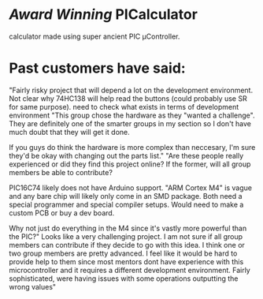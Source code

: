 # *Award Winning* PICalculator
calculator made using super ancient PIC μController.


# Past customers have said:
"Fairly risky project that will depend a lot on the development environment. Not clear why 74HC138 will help read the buttons (could probably use SR for same purpose).         need to check what exists in terms of development environment    "This group chose the hardware as they "wanted a challenge". They are definitely one of the smarter groups in my section so I don't have much doubt that they will get it done. 

If you guys do think the hardware is more complex than neccesary, I'm sure they'd be okay with changing out the parts list."    "Are these people really experienced or did they find this project online? If the former, will all group members be able to contribute?

PIC16C74 likely does not have Arduino support. "ARM Cortex M4" is vague and any bare chip will likely only come in an SMD package. Both need a special programmer and special compiler setups. Would need to make a custom PCB or buy a dev board.

Why not just do everything in the M4 since it's vastly more powerful than the PIC?"    Looks like a very challenging project. I am not sure if all group members can contribute if they decide to go with this idea. I think one or two group members are pretty advanced. I feel like it would be hard to provide help to them since most mentors dont have experience with this microcontroller and it requires a different development environment.     Fairly sophisticated, were having issues with some operations outputting the wrong values"